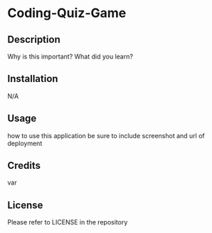 # Coding-Quiz-Game

## Description

Why is this important? What did you learn?

## Installation

N/A

## Usage

how to use this application
be sure to include screenshot and url of deployment

## Credits

var 

## License

Please refer to LICENSE in the repository
